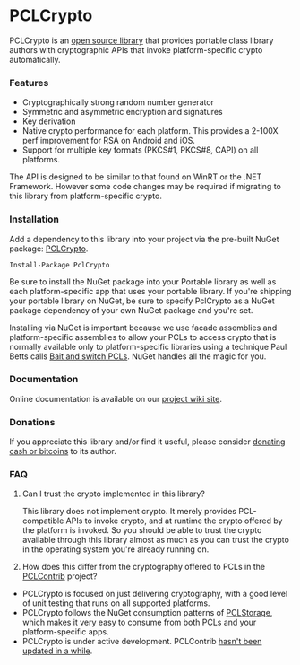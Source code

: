 PCLCrypto
=========
PCLCrypto is an [open source library][7] that provides portable class library authors with cryptographic APIs that invoke platform-specific crypto automatically.

### Features

 * Cryptographically strong random number generator 
 * Symmetric and asymmetric encryption and signatures 
 * Key derivation 
 * Native crypto performance for each platform. This provides a 2-100X perf improvement for RSA on Android and iOS. 
 * Support for multiple key formats (PKCS#1, PKCS#8, CAPI) on all platforms. 

The API is designed to be similar to that found on WinRT or the .NET Framework. However some code changes may be required if migrating to this library from platform-specific crypto.

### Installation

Add a dependency to this library into your project via the pre-built NuGet package: [PCLCrypto][4].

    Install-Package PclCrypto

Be sure to install the NuGet package into your Portable library as well as each platform-specific app that uses your portable library. If you're shipping your portable library on NuGet, be sure to specify PclCrypto as a NuGet package dependency of your own NuGet package and you're set.

Installing via NuGet is important because we use facade assemblies and platform-specific assemblies to allow your PCLs to access crypto that is normally available only to platform-specific libraries using a technique Paul Betts calls [Bait and switch PCLs][5]. NuGet handles all the magic for you. 

### Documentation

Online documentation is available on our [project wiki site][6].

### Donations

If you appreciate this library and/or find it useful, please consider [donating cash or bitcoins][8] to its author.

### FAQ

1. Can I trust the crypto implemented in this library?

   This library does not implement crypto. It merely provides PCL-compatible APIs to invoke crypto, and at runtime the crypto offered by the platform is invoked. So you should be able to trust the crypto available through this library almost as much as you can trust the crypto in the operating system you're already running on.

2. How does this differ from the cryptography offered to PCLs in the [PCLContrib][1] project?

 * PCLCrypto is focused on just delivering cryptography, with a good level of unit testing that runs on all supported platforms.
 * PCLCrypto follows the NuGet consumption patterns of [PCLStorage][3], which makes it very easy to consume from both PCLs and your platform-specific apps.
 * PCLCrypto is under active development. PCLContrib [hasn't been updated in a while][2].

 [1]: https://pclcontrib.codeplex.com/
 [2]: https://pclcontrib.codeplex.com/SourceControl/list/changesets
 [3]: https://pclstorage.codeplex.com/
 [4]: http://nuget.org/packages/pclcrypto
 [5]: http://log.paulbetts.org/the-bait-and-switch-pcl-trick/
 [6]: https://github.com/aarnott/pclcrypto/wiki
 [7]: http://github.com/aarnott/pclcrypto
 [8]: https://coinbase.com/checkouts/3668d9513f82bf70516fc29b75afa6c0
